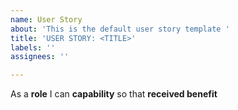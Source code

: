 ```yaml
---
name: User Story
about: 'This is the default user story template '
title: 'USER STORY: <TITLE>'
labels: ''
assignees: ''

---
```


As a **role** I can **capability** so that **received benefit**

